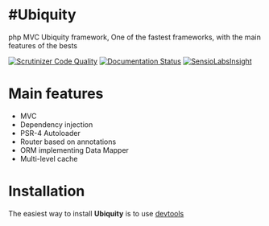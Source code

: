 # #Ubiquity
php MVC Ubiquity framework, One of the fastest frameworks, with the main features of the bests

[![Scrutinizer Code Quality](https://scrutinizer-ci.com/g/phpMv/micro/badges/quality-score.png?b=master)](https://scrutinizer-ci.com/g/phpMv/micro/?branch=master) [![Documentation Status](https://readthedocs.org/projects/micro-framework/badge/?version=latest)](http://micro-framework.readthedocs.io/en/latest/?badge=latest)
 [![SensioLabsInsight](https://insight.sensiolabs.com/projects/17973125-9452-4d32-af68-75ecfc2ff658/mini.png)](https://insight.sensiolabs.com/projects/17973125-9452-4d32-af68-75ecfc2ff658)



# Main features
  - MVC
  - Dependency injection
  - PSR-4 Autoloader
  - Router based on annotations
  - ORM implementing Data Mapper
  - Multi-level cache
  
# Installation

The easiest way to install **Ubiquity** is to use [devtools](https://github.com/phpMv/ubiquity-devtools)
